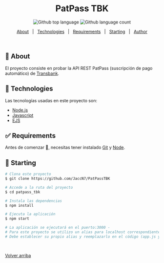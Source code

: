 <div align="center" id="top"> 
</div>

<h1 align="center">PatPass TBK</h1>

<p align="center">
  <img alt="Github top language" src="https://img.shields.io/github/languages/top/JaccN7/PatPassTBK?color=6a00ff">

  <img alt="Github language count" src="https://img.shields.io/github/languages/count/JaccN7/PatPassTBK?color=6a00ff">
</p>


<p align="center">
  <a href="#dart-about">About</a> &#xa0; | &#xa0; 
  <a href="#rocket-technologies">Technologies</a> &#xa0; | &#xa0;
  <a href="#white_check_mark-requirements">Requirements</a> &#xa0; | &#xa0;
  <a href="#checkered_flag-starting">Starting</a> &#xa0; | &#xa0;
  <a href="https://github.com/JaccN7" target="_blank">Author</a>
</p>

<br>

## :dart: About ##

El proyecto consiste en probar la API REST PatPass (suscripción de pago automático) de [Transbank](https://transbankdevelopers.cl/referencia/patpasscomercio).


## :rocket: Technologies ##

Las tecnologías usadas en este proyecto son:

- [Node.js](https://nodejs.org/en/)
- [Javascript](https://developer.mozilla.org/es/docs/Web/JavaScript)
- [EJS](https://www.npmjs.com/package/ejs)

## :white_check_mark: Requirements ##

Antes de comenzar :checkered_flag:, necesitas tener instalado [Git](https://git-scm.com) y [Node](https://nodejs.org/en/).

## :checkered_flag: Starting ##

```bash
# Clona este proyecto
$ git clone https://github.com/JaccN7/PatPassTBK

# Accede a la ruta del proyecto
$ cd patpass_tbk

# Instala las dependencias
$ npm install

# Ejecuta la aplicación
$ npm start

# La aplicación se ejecutará en el puerto:3000 - 
# Para este proyecto se utilizo un alias para localhost correspondiente a http://JaccN7:3000/
# Debe establecer su propio alias y reemplazarlo en el código (app.js y patpassSchema.js)
```


&#xa0;

<a href="#top">Volver arriba</a>
